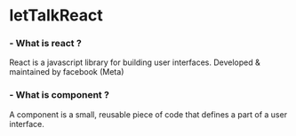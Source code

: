 # letTalkReact


### - What is react ?
  React is a javascript library for building user interfaces.
  Developed & maintained by facebook (Meta)
### - What is component ?
  A component is a small, reusable piece of code that defines a part of a user interface. 
